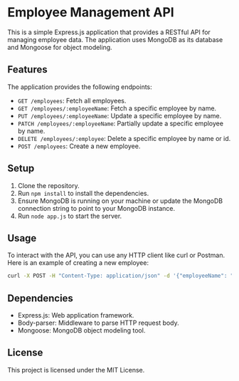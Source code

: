 # Employee Management API

This is a simple Express.js application that provides a RESTful API for managing employee data. The application uses MongoDB as its database and Mongoose for object modeling.

## Features

The application provides the following endpoints:

- `GET /employees`: Fetch all employees.
- `GET /employees/:employeeName`: Fetch a specific employee by name.
- `PUT /employees/:employeeName`: Update a specific employee by name.
- `PATCH /employees/:employeeName`: Partially update a specific employee by name.
- `DELETE /employees/:employee`: Delete a specific employee by name or id.
- `POST /employees`: Create a new employee.

## Setup

1. Clone the repository.
2. Run `npm install` to install the dependencies.
3. Ensure MongoDB is running on your machine or update the MongoDB connection string to point to your MongoDB instance.
4. Run `node app.js` to start the server.

## Usage

To interact with the API, you can use any HTTP client like curl or Postman. Here is an example of creating a new employee:

```bash
curl -X POST -H "Content-Type: application/json" -d '{"employeeName": "John Doe", "employeeDepartment": "Engineering", "employeeSalary": 5000}' http://localhost:3000/employees
```

## Dependencies

- Express.js: Web application framework.
- Body-parser: Middleware to parse HTTP request body.
- Mongoose: MongoDB object modeling tool.

## License

This project is licensed under the MIT License.
